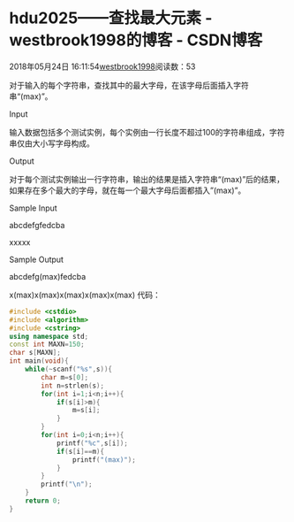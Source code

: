 # hdu2025——查找最大元素 - westbrook1998的博客 - CSDN博客





2018年05月24日 16:11:54[westbrook1998](https://me.csdn.net/westbrook1998)阅读数：53








> 
对于输入的每个字符串，查找其中的最大字母，在该字母后面插入字符串“(max)”。  

  Input 

  输入数据包括多个测试实例，每个实例由一行长度不超过100的字符串组成，字符串仅由大小写字母构成。  

  Output 

  对于每个测试实例输出一行字符串，输出的结果是插入字符串“(max)”后的结果，如果存在多个最大的字母，就在每一个最大字母后面都插入”(max)”。  

  Sample Input 

  abcdefgfedcba 

  xxxxx 

  Sample Output 

  abcdefg(max)fedcba 

  x(max)x(max)x(max)x(max)x(max)
代码：

```cpp
#include <cstdio>
#include <algorithm>
#include <cstring>
using namespace std;
const int MAXN=150;
char s[MAXN];
int main(void){
    while(~scanf("%s",s)){
        char m=s[0];
        int n=strlen(s);
        for(int i=1;i<n;i++){
            if(s[i]>m){
                m=s[i];
            }
        }
        for(int i=0;i<n;i++){
            printf("%c",s[i]);
            if(s[i]==m){
                printf("(max)");
            }
        }
        printf("\n");
    }
    return 0;
}
```





